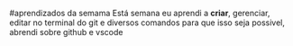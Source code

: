 #aprendizados da semama
Está semana eu aprendi a **criar**, gerenciar, editar no terminal do git e diversos comandos para que isso seja possivel, abrendi sobre github e vscode